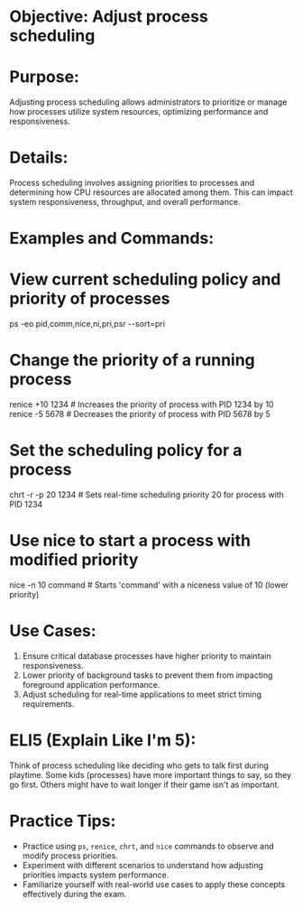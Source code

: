 # Objective: Adjust process scheduling

# Purpose:
Adjusting process scheduling allows administrators to prioritize or manage how processes utilize system resources, optimizing performance and responsiveness.

# Details:
Process scheduling involves assigning priorities to processes and determining how CPU resources are allocated among them. This can impact system responsiveness, throughput, and overall performance.

# Examples and Commands:
# View current scheduling policy and priority of processes
ps -eo pid,comm,nice,ni,pri,psr --sort=pri

# Change the priority of a running process
renice +10 1234  # Increases the priority of process with PID 1234 by 10
renice -5 5678   # Decreases the priority of process with PID 5678 by 5

# Set the scheduling policy for a process
chrt -r -p 20 1234  # Sets real-time scheduling priority 20 for process with PID 1234

# Use nice to start a process with modified priority
nice -n 10 command  # Starts 'command' with a niceness value of 10 (lower priority)

# Use Cases:
1. Ensure critical database processes have higher priority to maintain responsiveness.
2. Lower priority of background tasks to prevent them from impacting foreground application performance.
3. Adjust scheduling for real-time applications to meet strict timing requirements.

# ELI5 (Explain Like I'm 5):
Think of process scheduling like deciding who gets to talk first during playtime. Some kids (processes) have more important things to say, so they go first. Others might have to wait longer if their game isn't as important.

# Practice Tips:
- Practice using `ps`, `renice`, `chrt`, and `nice` commands to observe and modify process priorities.
- Experiment with different scenarios to understand how adjusting priorities impacts system performance.
- Familiarize yourself with real-world use cases to apply these concepts effectively during the exam.


